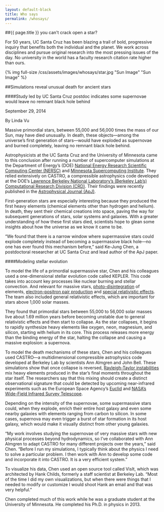 ```yaml
---
layout: default-black
title: Who says
permalink: /whosays/
---
```


##{{ page.title }} you can't crack open a star?

For 50 years, UC Santa Cruz has been blazing a trail of bold, progressive inquiry that benefits both the individual and the planet. We work across disciplines and pursue original research into the most pressing issues of the day. No university in the world has a faculty research citation rate higher than ours.

{% img full-size /css/assets/images/whosays/star.jpg "Sun Image" "Sun Image" %}

##Simulations reveal unusual death for ancient stars

####Study led by UC Santa Cruz postdoc indicates some supernovae would leave no remnant black hole behind

September 29, 2014

By Linda Vu

Massive primordial stars, between 55,000 and 56,000 times the mass of our Sun, may have died unusually. In death, these objects—among the universe’s first generation of stars—would have exploded as supernovae and burned completely, leaving no remnant black hole behind.

Astrophysicists at the UC Santa Cruz and the University of Minnesota came to this conclusion after running a number of supercomputer simulations at the Department of Energy’s (DOE) [National Energy Research Scientific Computing Center (NERSC)](http://www.nersc.gov) and [Minnesota Supercomputing Institute](https://www.msi.umn.edu). They relied extensively on CASTRO, a compressible astrophysics code developed at the DOE’s [Lawrence Berkeley National Laboratory’s (Berkeley Lab’s) Computational Research Division (CRD)](http://crd.lbl.gov). Their findings were recently published in the [Astrophysical Journal (ApJ)](http://iopscience.iop.org/0004-637X/790/2/162).

First-generation stars are especially interesting because they produced the first heavy elements (chemical elements other than hydrogen and helium). In death, they sent their chemical creations into space, paving the way for subsequent generations of stars, solar systems and galaxies. With a greater understanding of how these first stars died, scientists hope to glean some insights about how the universe as we know it came to be. 

“We found that there is a narrow window where supermassive stars could explode completely instead of becoming a supermassive black hole—no one has ever found this mechanism before,” said Ke-Jung Chen, a postdoctoral researcher at UC Santa Cruz and lead author of the ApJ paper.

####Modeling stellar evolution

To model the life of a primordial supermassive star, Chen and his colleagues used a one-dimensional stellar evolution code called KEPLER. This code takes into account key processes like nuclear burning and stellar convection. And relevant for massive stars, [photo-disintegration](http://en.wikipedia.org/wiki/Photodisintegration) of elements, [electron-positron pair production](http://en.wikipedia.org/wiki/Pair_production) and [special relativistic effects](http://en.wikipedia.org/wiki/General_relativity). The team also included general relativistic effects, which are important for stars above 1,000 solar masses.

They found that primordial stars between 55,000 to 56,000 solar masses live about 1.69 million years before becoming unstable due to general relativistic effects and then start to collapse. As the star collapses, it begins to rapidly synthesize heavy elements like oxygen, neon, magnesium, and silicon, starting with helium in its core. This process releases more energy than the binding energy of the star, halting the collapse and causing a massive explosion: a supernova.

To model the death mechanisms of these stars, Chen and his colleagues used CASTRO—a multidimensional compressible astrophysics code developed at Berkeley Lab by scientists Ann Almgren and John Bell. These simulations show that once collapse is reversed, [Rayleigh-Taylor instabilities](http://en.wikipedia.org/wiki/Rayleigh–Taylor_instability) mix heavy elements produced in the star’s final moments throughout the star itself. The researchers say that this mixing should create a distinct observational signature that could be detected by upcoming near-infrared experiments such as the European Space Agency’s [Euclid](http://sci.esa.int/euclid/) and [NASA’s Wide-Field Infrared Survey Telescope](http://wfirst.gsfc.nasa.gov).

Depending on the intensity of the supernovae, some supermassive stars could, when they explode, enrich their entire host galaxy and even some nearby galaxies with elements ranging from carbon to silicon. In some cases, supernova may even trigger a burst of star formation in its host galaxy, which would make it visually distinct from other young galaxies.

“My work involves studying the supernovae of very massive stars with new physical processes beyond hydrodynamics, so I’ve collaborated with Ann Almgren to adapt CASTRO for many different projects over the years,” said Chen. “Before I run my simulations, I typically think about the physics I need to solve a particular problem. I then work with Ann to develop some code and incorporate it into CASTRO. It is a very efficient system.”

To visualize his data, Chen used an open source tool called VisIt, which was architected by Hank Childs, formerly a staff scientist at Berkeley Lab. “Most of the time I did my own visualizations, but when there were things that I needed to modify or customize I would shoot Hank an email and that was very helpful.”

Chen completed much of this work while he was a graduate student at the University of Minnesota. He completed his Ph.D. in physics in 2013.